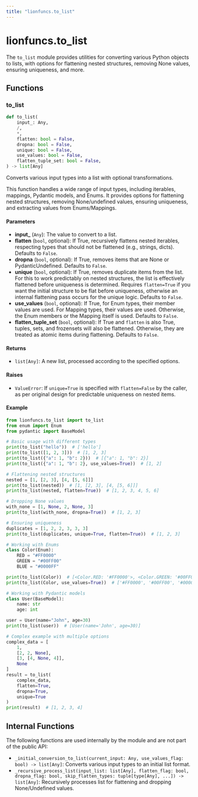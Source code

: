 ```yaml
---
title: "lionfuncs.to_list"
---
```


# lionfuncs.to_list

The `to_list` module provides utilities for converting various Python objects to
lists, with options for flattening nested structures, removing None values,
ensuring uniqueness, and more.

## Functions

### to_list

```python
def to_list(
    input_: Any,
    /,
    *,
    flatten: bool = False,
    dropna: bool = False,
    unique: bool = False,
    use_values: bool = False,
    flatten_tuple_set: bool = False,
) -> list[Any]
```

Converts various input types into a list with optional transformations.

This function handles a wide range of input types, including iterables,
mappings, Pydantic models, and Enums. It provides options for flattening nested
structures, removing None/undefined values, ensuring uniqueness, and extracting
values from Enums/Mappings.

#### Parameters

- **input_** (`Any`): The value to convert to a list.
- **flatten** (`bool`, optional): If True, recursively flattens nested
  iterables, respecting types that should not be flattened (e.g., strings,
  dicts). Defaults to `False`.
- **dropna** (`bool`, optional): If True, removes items that are None or
  PydanticUndefined. Defaults to `False`.
- **unique** (`bool`, optional): If True, removes duplicate items from the list.
  For this to work predictably on nested structures, the list is effectively
  flattened before uniqueness is determined. Requires `flatten=True` if you want
  the initial structure to be flat before uniqueness, otherwise an internal
  flattening pass occurs for the unique logic. Defaults to `False`.
- **use_values** (`bool`, optional): If True, for Enum types, their member
  values are used. For Mapping types, their values are used. Otherwise, the Enum
  members or the Mapping itself is used. Defaults to `False`.
- **flatten_tuple_set** (`bool`, optional): If True and `flatten` is also True,
  tuples, sets, and frozensets will also be flattened. Otherwise, they are
  treated as atomic items during flattening. Defaults to `False`.

#### Returns

- `list[Any]`: A new list, processed according to the specified options.

#### Raises

- `ValueError`: If `unique=True` is specified with `flatten=False` by the
  caller, as per original design for predictable uniqueness on nested items.

#### Example

```python
from lionfuncs.to_list import to_list
from enum import Enum
from pydantic import BaseModel

# Basic usage with different types
print(to_list("hello"))  # ['hello']
print(to_list([1, 2, 3]))  # [1, 2, 3]
print(to_list({"a": 1, "b": 2}))  # [{"a": 1, "b": 2}]
print(to_list({"a": 1, "b": 2}, use_values=True))  # [1, 2]

# Flattening nested structures
nested = [1, [2, 3], [4, [5, 6]]]
print(to_list(nested))  # [1, [2, 3], [4, [5, 6]]]
print(to_list(nested, flatten=True))  # [1, 2, 3, 4, 5, 6]

# Dropping None values
with_none = [1, None, 2, None, 3]
print(to_list(with_none, dropna=True))  # [1, 2, 3]

# Ensuring uniqueness
duplicates = [1, 2, 2, 3, 3, 3]
print(to_list(duplicates, unique=True, flatten=True))  # [1, 2, 3]

# Working with Enums
class Color(Enum):
    RED = "#FF0000"
    GREEN = "#00FF00"
    BLUE = "#0000FF"

print(to_list(Color))  # [<Color.RED: '#FF0000'>, <Color.GREEN: '#00FF00'>, <Color.BLUE: '#0000FF'>]
print(to_list(Color, use_values=True))  # ['#FF0000', '#00FF00', '#0000FF']

# Working with Pydantic models
class User(BaseModel):
    name: str
    age: int

user = User(name="John", age=30)
print(to_list(user))  # [User(name='John', age=30)]

# Complex example with multiple options
complex_data = [
    1,
    [2, 2, None],
    [3, [4, None, 4]],
    None
]
result = to_list(
    complex_data,
    flatten=True,
    dropna=True,
    unique=True
)
print(result)  # [1, 2, 3, 4]
```

## Internal Functions

The following functions are used internally by the module and are not part of
the public API:

- `_initial_conversion_to_list(current_input: Any, use_values_flag: bool) -> list[Any]`:
  Converts various input types to an initial list format.
- `_recursive_process_list(input_list: list[Any], flatten_flag: bool, dropna_flag: bool, skip_flatten_types: tuple[type[Any], ...]) -> list[Any]`:
  Recursively processes list for flattening and dropping None/Undefined values.
